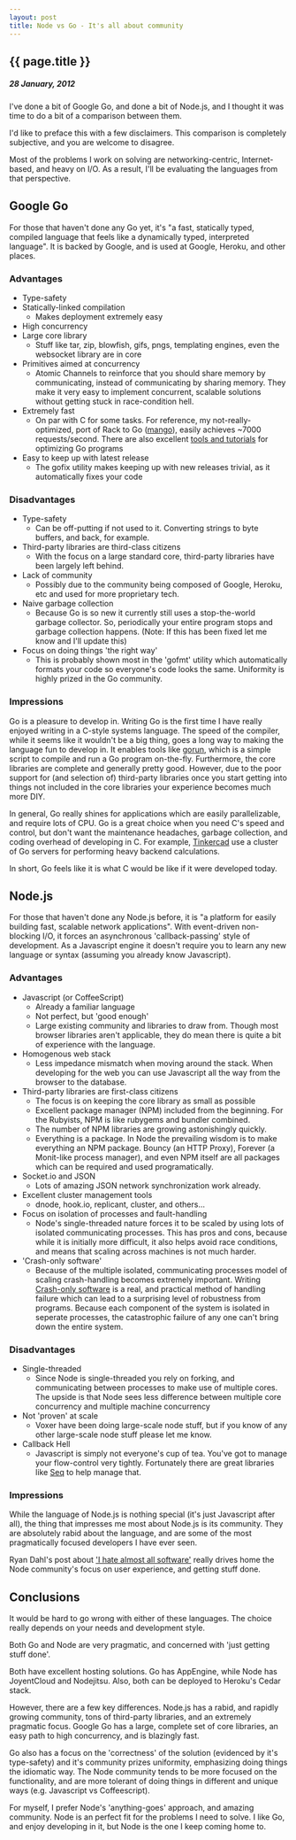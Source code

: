 ```yaml
---
layout: post
title: Node vs Go - It's all about community
---
```


{{ page.title }}
----------------

##### 28 January, 2012


I've done a bit of Google Go, and done a bit of Node.js, and I thought it was time to do a bit of a comparison between them.

I'd like to preface this with a few disclaimers. This comparison is completely subjective, and you are welcome to disagree.

Most of the problems I work on solving are networking-centric, Internet-based, and heavy on I/O. As a result, I'll be evaluating the languages from that perspective.


## Google Go

For those that haven't done any Go yet, it's "a fast, statically typed, compiled language that feels like a dynamically typed, interpreted language". It is backed by Google, and is used at Google, Heroku, and other places.

### Advantages

* Type-safety
* Statically-linked compilation
    * Makes deployment extremely easy
* High concurrency
* Large core library
    * Stuff like tar, zip, blowfish, gifs, pngs, templating engines, even the websocket library are in core
* Primitives aimed at concurrency
    * Atomic Channels to reinforce that you should share memory by communicating, instead of communicating by sharing memory. They make it very easy to implement concurrent, scalable solutions without getting stuck in race-condition hell.
* Extremely fast
    * On par with C for some tasks. For reference, my not-really-optimized, port of Rack to Go ([mango](http://github.com/paulbellamy/mango)), easily achieves ~7000 requests/second. There are also excellent [tools and tutorials](http://blog.golang.org/2011/06/profiling-go-programs.html) for optimizing Go programs
* Easy to keep up with latest release
    * The gofix utility makes keeping up with new releases trivial, as it automatically fixes your code

### Disadvantages

* Type-safety
    * Can be off-putting if not used to it. Converting strings to byte buffers, and back, for example.
* Third-party libraries are third-class citizens
    * With the focus on a large standard core, third-party libraries have been largely left behind.
* Lack of community
    * Possibly due to the community being composed of Google, Heroku, etc and used for more proprietary tech.
* Naive garbage collection
    * Because Go is so new it currently still uses a stop-the-world garbage collector. So, periodically your entire program stops and garbage collection happens. (Note: If this has been fixed let me know and I'll update this)
* Focus on doing things 'the right way'
    * This is probably shown most in the 'gofmt' utility which automatically formats your code so everyone's code looks the same. Uniformity is highly prized in the Go community.

### Impressions

Go is a pleasure to develop in. Writing Go is the first time I have really enjoyed writing in a C-style systems language. The speed of the compiler, while it seems like it wouldn't be a big thing, goes a long way to making the language fun to develop in. It enables tools like [gorun](https://launchpad.net/gorun), which is a simple script to compile and run a Go program on-the-fly. Furthermore, the core libraries are complete and generally pretty good. However, due to the poor support for (and selection of) third-party libraries once you start getting into things not included in the core libraries your experience becomes much more DIY.

In general, Go really shines for applications which are easily parallelizable, and require lots of CPU. Go is a great choice when you need C's speed and control, but don't want the maintenance headaches, garbage collection, and coding overhead of developing in C. For example, [Tinkercad](http://tinkercad.com) use a cluster of Go servers for performing heavy backend calculations.

In short, Go feels like it is what C would be like if it were developed today.


## Node.js

For those that haven't done any Node.js before, it is "a platform for easily building fast, scalable network applications". With event-driven non-blocking I/O, it forces an asynchronous 'callback-passing' style of development. As a Javascript engine it doesn't require you to learn any new language or syntax (assuming you already know Javascript).

### Advantages

* Javascript (or CoffeeScript)
    * Already a familiar language
    * Not perfect, but 'good enough'
    * Large existing community and libraries to draw from. Though most browser libraries aren't applicable, they do mean there is quite a bit of experience with the language.
* Homogenous web stack
    * Less impedance mismatch when moving around the stack. When developing for the web you can use Javascript all the way from the browser to the database.
* Third-party libraries are first-class citizens
    * The focus is on keeping the core library as small as possible
    * Excellent package manager (NPM) included from the beginning. For the Rubyists, NPM is like rubygems and bundler combined.
    * The number of NPM libraries are growing astonishingly quickly.
    * Everything is a package. In Node the prevailing wisdom is to make everything an NPM package. Bouncy (an HTTP Proxy), Forever (a Monit-like process manager), and even NPM itself are all packages which can be required and used programatically.
* Socket.io and JSON
    * Lots of amazing JSON network synchronization work already.
* Excellent cluster management tools
    * dnode, hook.io, replicant, cluster, and others...
* Focus on isolation of processes and fault-handling
    * Node's single-threaded nature forces it to be scaled by using lots of isolated communicating processes. This has pros and cons, because while it is initially more difficult, it also helps avoid race conditions, and means that scaling across machines is not much harder.
* 'Crash-only software'
    * Because of the multiple isolated, communicating processes model of scaling crash-handling becomes extremely important. Writing [Crash-only software](http://en.wikipedia.org/wiki/Crash-only_software) is a real, and practical method of handling failure which can lead to a surprising level of robustness from programs. Because each component of the system is isolated in seperate processes, the catastrophic failure of any one can't bring down the entire system.

### Disadvantages

* Single-threaded
    * Since Node is single-threaded you rely on forking, and communicating between processes to make use of multiple cores. The upside is that Node sees less difference between multiple core concurrency and multiple machine concurrency
* Not 'proven' at scale
    * Voxer have been doing large-scale node stuff, but if you know of any other large-scale node stuff please let me know.
* Callback Hell
    * Javascript is simply not everyone's cup of tea. You've got to manage your flow-control very tightly. Fortunately there are great libraries like [Seq](http://github.com/substack/node-seq) to help manage that.

### Impressions

While the language of Node.js is nothing special (it's just Javascript after all), the thing that impresses me most about Node.js is its community. They are absolutely rabid about the language, and are some of the most pragmatically focused developers I have ever seen.

Ryan Dahl's post about ['I hate almost all software'](https://plus.google.com/115094562986465477143/posts/Di6RwCNKCrf) really drives home the Node community's focus on user experience, and getting stuff done.

## Conclusions

It would be hard to go wrong with either of these languages. The choice really depends on your needs and development style.

Both Go and Node are very pragmatic, and concerned with 'just getting stuff done'.

Both have excellent hosting solutions. Go has AppEngine, while Node has JoyentCloud and Nodejitsu. Also, both can be deployed to Heroku's Cedar stack.

However, there are a few key differences. Node.js has a rabid, and rapidly growing community, tons of third-party libraries, and an extremely pragmatic focus. Google Go has a large, complete set of core libraries, an easy path to high concurrency, and is blazingly fast.

Go also has a focus on the 'correctness' of the solution (evidenced by it's type-safety) and it's community prizes uniformity, emphasizing doing things the idiomatic way. The Node community tends to be more focused on the functionality, and are more tolerant of doing things in different and unique ways (e.g. Javascript vs Coffeescript).

For myself, I prefer Node's 'anything-goes' approach, and amazing community. Node is an perfect fit for the problems I need to solve. I like Go, and enjoy developing in it, but Node is the one I keep coming home to.
